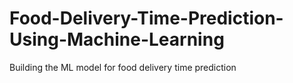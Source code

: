 # Food-Delivery-Time-Prediction-Using-Machine-Learning

Building the ML model for food delivery time prediction 
